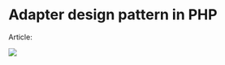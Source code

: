 # Adapter design pattern in PHP

Article: 

[![](https://mermaid.ink/img/eyJjb2RlIjoic2VxdWVuY2VEaWFncmFtXG4gICAgU2lnblVwU2VydmljZS0tPj5UaGlyZFBhcnR5RW1haWxTZW5kZXJBZGFwdGVyOiBJIHdhbnQgdG8gc2VuZCBhbiBlbWFpbCFcbiAgICBUaGlyZFBhcnR5RW1haWxTZW5kZXJBZGFwdGVyLS0-PlNpZ25VcFNlcnZpY2U6IEkganVzdCBuZWVkIGEgcmVjaWNwaWVudCBhbmQgdGhlIGNvbnRlbnQhXG4gICAgU2lnblVwU2VydmljZS0tPj5UaGlyZFBhcnR5RW1haWxTZW5kZXJBZGFwdGVyOiBPaCwgdGhhdCdzIGV4YWN0bHkgd2hhdCBJIGhhdmUhXG4gICAgVGhpcmRQYXJ0eUVtYWlsU2VuZGVyQWRhcHRlci0tPj5UaGlyZFBhcnR5RW1haWxDbGllbnQ6IFBsZWFzZSBzZW5kIHRoaXMgZW1haWxcbiAgICAgICAgICAgICIsIm1lcm1haWQiOnsidGhlbWUiOiJkZWZhdWx0In0sInVwZGF0ZUVkaXRvciI6ZmFsc2UsImF1dG9TeW5jIjp0cnVlLCJ1cGRhdGVEaWFncmFtIjpmYWxzZX0)](https://mermaid-js.github.io/mermaid-live-editor/edit/#eyJjb2RlIjoic2VxdWVuY2VEaWFncmFtXG4gICAgU2lnblVwU2VydmljZS0tPj5UaGlyZFBhcnR5RW1haWxTZW5kZXJBZGFwdGVyOiBJIHdhbnQgdG8gc2VuZCBhbiBlbWFpbCFcbiAgICBUaGlyZFBhcnR5RW1haWxTZW5kZXJBZGFwdGVyLS0-PlNpZ25VcFNlcnZpY2U6IEkganVzdCBuZWVkIGEgcmVjaWNwaWVudCBhbmQgdGhlIGNvbnRlbnQhXG4gICAgU2lnblVwU2VydmljZS0tPj5UaGlyZFBhcnR5RW1haWxTZW5kZXJBZGFwdGVyOiBPaCwgdGhhdCdzIGV4YWN0bHkgd2hhdCBJIGhhdmUhXG4gICAgVGhpcmRQYXJ0eUVtYWlsU2VuZGVyQWRhcHRlci0tPj5UaGlyZFBhcnR5RW1haWxDbGllbnQ6IFBsZWFzZSBzZW5kIHRoaXMgZW1haWxcbiAgICAgICAgICAgICIsIm1lcm1haWQiOiJ7XG4gIFwidGhlbWVcIjogXCJkZWZhdWx0XCJcbn0iLCJ1cGRhdGVFZGl0b3IiOmZhbHNlLCJhdXRvU3luYyI6dHJ1ZSwidXBkYXRlRGlhZ3JhbSI6ZmFsc2V9)